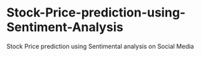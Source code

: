 # Stock-Price-prediction-using-Sentiment-Analysis
Stock Price prediction using Sentimental analysis on Social Media
